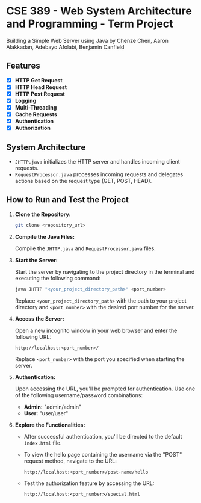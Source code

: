 # CSE 389 - Web System Architecture and Programming - Term Project
Building a Simple Web Server using Java by Chenze Chen, Aaron Alakkadan, Adebayo Afolabi, Benjamin Canfield

## Features

- [x] **HTTP Get Request**
- [x] **HTTP Head Request**
- [x] **HTTP Post Request**
- [x] **Logging**
- [x] **Multi-Threading**
- [x] **Cache Requests**
- [x] **Authentication**
- [x] **Authorization**

## System Architecture
- `JHTTP.java` initializes the HTTP server and handles incoming client requests.
- `RequestProcessor.java` processes incoming requests and delegates actions based on the request type (GET, POST, HEAD).

## How to Run and Test the Project

1. **Clone the Repository:**

    ```bash
    git clone <repository_url>
    ```

2. **Compile the Java Files:**

    Compile the `JHTTP.java` and `RequestProcessor.java` files.

3. **Start the Server:**

    Start the server by navigating to the project directory in the terminal and executing the following command:

    ```bash
    java JHTTP "<your_project_directory_path>" <port_number>
    ```

    Replace `<your_project_directory_path>` with the path to your project directory and `<port_number>` with the desired port number for the server.

4. **Access the Server:**

    Open a new incognito window in your web browser and enter the following URL:

    ```
    http://localhost:<port_number>/
    ```

    Replace `<port_number>` with the port you specified when starting the server.

5. **Authentication:**

    Upon accessing the URL, you'll be prompted for authentication. Use one of the following username/password combinations:

    - **Admin:** "admin/admin"
    - **User:** "user/user"

6. **Explore the Functionalities:**

    - After successful authentication, you'll be directed to the default `index.html` file.
    
    - To view the hello page containing the username via the "POST" request method, navigate to the URL:

      ```
      http://localhost:<port_number>/post-name/hello
      ```

    - Test the authorization feature by accessing the URL:

      ```
      http://localhost:<port_number>/special.html
      ```

